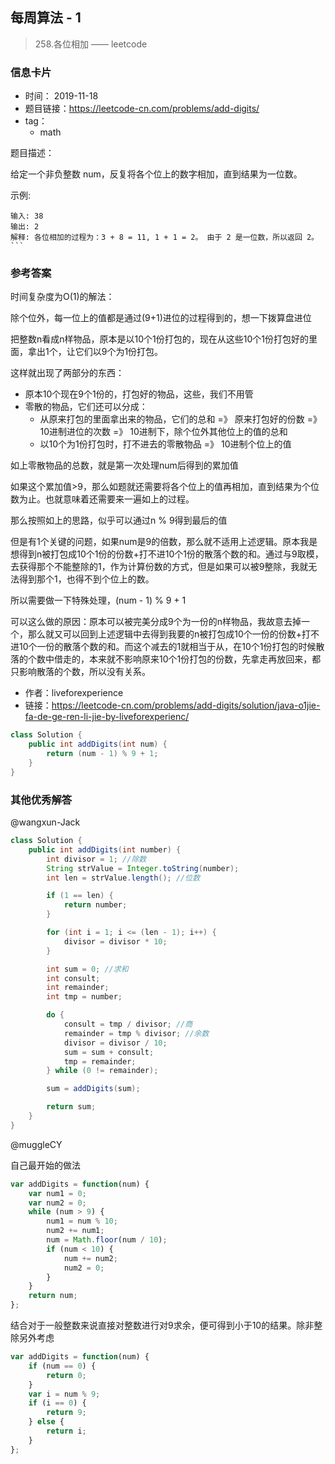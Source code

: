 ## 每周算法 - 1

> 258.各位相加 —— leetcode

### 信息卡片

- 时间： 2019-11-18
- 题目链接：https://leetcode-cn.com/problems/add-digits/
- tag：
    - math

题目描述：

给定一个非负整数 num，反复将各个位上的数字相加，直到结果为一位数。

示例:
```
输入: 38
输出: 2 
解释: 各位相加的过程为：3 + 8 = 11, 1 + 1 = 2。 由于 2 是一位数，所以返回 2。```
```


### 参考答案
时间复杂度为O(1)的解法：

除个位外，每一位上的值都是通过(9+1)进位的过程得到的，想一下拨算盘进位

把整数n看成n样物品，原本是以10个1份打包的，现在从这些10个1份打包好的里面，拿出1个，让它们以9个为1份打包。

这样就出现了两部分的东西：
- 原本10个现在9个1份的，打包好的物品，这些，我们不用管
- 零散的物品，它们还可以分成：
  - 从原来打包的里面拿出来的物品，它们的总和 =》 原来打包好的份数 =》 10进制进位的次数 =》 10进制下，除个位外其他位上的值的总和
  - 以10个为1份打包时，打不进去的零散物品 =》 10进制个位上的值

如上零散物品的总数，就是第一次处理num后得到的累加值

如果这个累加值>9，那么如题就还需要将各个位上的值再相加，直到结果为个位数为止。也就意味着还需要来一遍如上的过程。

那么按照如上的思路，似乎可以通过n % 9得到最后的值

但是有1个关键的问题，如果num是9的倍数，那么就不适用上述逻辑。原本我是想得到n被打包成10个1份的份数+打不进10个1份的散落个数的和。通过与9取模，去获得那个不能整除的1，作为计算份数的方式，但是如果可以被9整除，我就无法得到那个1，也得不到个位上的数。

所以需要做一下特殊处理，(num - 1) % 9 + 1

可以这么做的原因：原本可以被完美分成9个为一份的n样物品，我故意去掉一个，那么就又可以回到上述逻辑中去得到我要的n被打包成10个一份的份数+打不进10个一份的散落个数的和。而这个减去的1就相当于从，在10个1份打包的时候散落的个数中借走的，本来就不影响原来10个1份打包的份数，先拿走再放回来，都只影响散落的个数，所以没有关系。

- 作者：liveforexperience
- 链接：https://leetcode-cn.com/problems/add-digits/solution/java-o1jie-fa-de-ge-ren-li-jie-by-liveforexperienc/

```java
class Solution {
    public int addDigits(int num) {
        return (num - 1) % 9 + 1;
    }
}
```


### 其他优秀解答

@wangxun-Jack 

```java
class Solution {
    public int addDigits(int number) {
        int divisor = 1; //除数
        String strValue = Integer.toString(number);
        int len = strValue.length(); //位数

        if (1 == len) {
            return number;
        }

        for (int i = 1; i <= (len - 1); i++) {
            divisor = divisor * 10;
        }

        int sum = 0; //求和
        int consult;
        int remainder;
        int tmp = number;

        do {
            consult = tmp / divisor; //商
            remainder = tmp % divisor; //余数
            divisor = divisor / 10;
            sum = sum + consult;
            tmp = remainder;
        } while (0 != remainder);

        sum = addDigits(sum);

        return sum;
    }
}

```

@muggleCY 

自己最开始的做法
```javascript
var addDigits = function(num) {
    var num1 = 0;
    var num2 = 0;
    while (num > 9) {
        num1 = num % 10;
        num2 += num1;
        num = Math.floor(num / 10);
        if (num < 10) {
            num += num2;
            num2 = 0;
        }
    }
    return num;
};
```
结合对于一般整数来说直接对整数进行对9求余，便可得到小于10的结果。除非整除另外考虑
```javascript
var addDigits = function(num) {
    if (num == 0) {
        return 0;
    }
    var i = num % 9;
    if (i == 0) {
        return 9;
    } else {
        return i;
    }
};
```